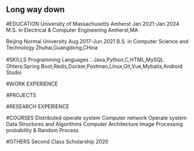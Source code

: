 ## Long way down

#EDUCATION
University of Massachusetts Amherst          Jan.2021-Jan.2024
M.S. in Electrical & Computer Engineering    Amherst,MA

Beijing Normal University                    Aug.2017-Jun.2021
B.S. in Computer Science and Technology      Zhuhai,Guangdong,CHina

#SKILLS 
Programming Languages：Java,Python,C,HTML,MySQL
Ohters:Spring Boot,Redis,Docker,Postman,Linux,Git,Vue,Mybatis,Android Studio

#WORK EXPERIENCE

#PROJECTS

#RESEARCH EXPERIENCE

#COURSES
Distributed operate system
Computer network
Operate system
Data Structures and Algorithms
Computer Architecture
Image Processing
probability & Random Process

#OTHERS
Second Class Scholarship 2020
